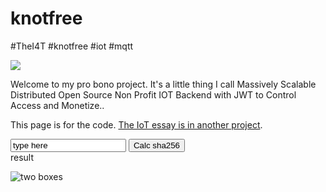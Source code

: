 # knotfree  
#TheI4T #knotfree #iot #mqtt

![](https://github.com/awootton/knotfreeiot/workflows/Go/badge.svg)

Welcome to my pro bono project. It's a little thing I call Massively Scalable Distributed Open Source Non Profit IOT Backend with JWT to Control Access and Monetize..

This page is for the code. [The IoT essay is in another project](https://thei4t.github.io/).



<div id = "atw33" >
<input type="atwa" value="type here" id="sha256input" name="atwd"> <button type="button" id="sha256button" >Calc sha256</button>
<div id = "atwResult44" >result</div>
<script type="text/javascript" src="/sha256.js"></script>
<script type="text/javascript" src="/tests.js"></script> 
</div>

<img 
    src="/TwoBoxTest.svg" 
    alt="two boxes"
    />

<br>
